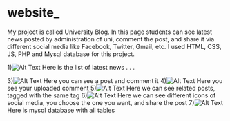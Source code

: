 # website_
My project is called University Blog.
In this page students can see latest news posted by administration of uni, comment the post, and share it via different social media like Facebook, Twitter, Gmail, etc.
I used HTML, CSS, JS, PHP and Mysql database for this project.


1)![Alt Text](https://imgur.com/QyLoBtA.jpg) Here is the list of latest news
.
.
.

3)![Alt Text](https://imgur.com/PU1IDfj.jpg) Here you can see a post and comment it
4)![Alt Text](https://imgur.com/03VE1BI.jpg) Here you see your uploaded comment 
5)![Alt Text](https://imgur.com/bl3WsWl.jpg) Here we can see related posts, tagged with the same tag
6)![Alt Text](https://imgur.com/R8MEFa2.jpg) Here we can see different icons of social media, you choose the one you want, and share the post
7)![Alt Text](https://imgur.com/Xw7JCC9.jpg) Here is mysql database with all tables
